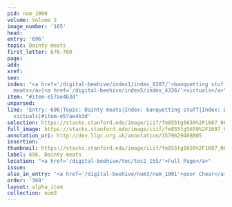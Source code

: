 ```yaml
---
pid: num_1000
volume: Volume 2
image_number: '165'
head: 
entry: '696'
topic: Dainty meats
first_letter: 676-700
page: 
add: 
xref: 
see: 
index: "<a href='/digital-beehive/index1/index_0287/'>banquetting stuff</a>|<a href='/digital-beehive/index1/index_0938/'>Dainty
  meats</a>|<a href='/digital-beehive/index5/index_4326/'>victuals</a>"
item: "#item-e57ae4b3d"
unparsed: 
line: 'Entry: 696|Topic: Dainty meats|Index: banquetting stuff|Index: Dainty meats|Index:
  victuals|#item-e57ae4b3d'
selection: https://stacks.stanford.edu/image/iiif/fm855tg5659%2F1607_0632/371,237,2909,607/full/0/default.jpg
full_image: https://stacks.stanford.edu/image/iiif/fm855tg5659%2F1607_0632/full/full/0/default.jpg
annotation_uri: http://dev.llgc.org.uk/annotation/1579629408805
insertion: 
thumbnail: https://stacks.stanford.edu/image/iiif/fm855tg5659%2F1607_0632/371,237,600,180/250,/0/default.jpg
label: 696. Dainty meats
location: "<a href='/digital-beehive/toc/toc2_155/'>Full Page</a>"
issue: 
also_in_entry: "<a href='/digital-beehive/num3/num_1001'>poor Chear</a>"
order: '369'
layout: alpha_item
collection: num3
---
```

